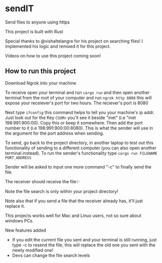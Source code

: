 # sendIT
Send files to anyone using https

This project is built with Rust

Special thanks to @vishaltelangre for his project on searching files! I implemented his logic and remixed it for this project.

Videos on how to use this project coming soon!

## How to run this project

Download Ngrok into your machine

To receive open your terminal and run `cargo run` and then open another terminal from the root of your computer and run `ngrok http 8080` this will expose your receiever's port for two hours. The reciever's port is 8080

Next type `ifconfig` this command helps to tell you your machine's ip addr. Just look out for the Key `CSUM>` you'll see it beside "inet" (i.e "inet 198:991:900:00). Copy this or keep it somewhere. Then add the port number to it (i.e 198:991:900:00:8080). This is what the sender will use in the argument for the port address when sending.

To send, go back to the project directory, in another laptop to test out this functionality of sending to a different computer (you can also open another terminal instead). To run the sender's functionality type `cargo run FILENAME PORT_ADDRESS` 

Sender will be asked to input one more command "-c" to finally send the file.

The receiver should receive the file✨

Note the file search is only within your project directory!

Note also that if you send a file that the receiver already has, it'll just replace it.

This projects works well for Mac and Linux users, not so sure about windows PCs.

New features added

- If you edit the current file you sent and your terminal is still running, just type -c to resend the file, this will replace the old one you sent with the newly modified one!
- Devs can change the file search levels

